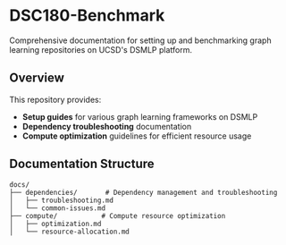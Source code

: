 # DSC180-Benchmark

Comprehensive documentation for setting up and benchmarking graph learning repositories on UCSD's DSMLP platform.

## Overview

This repository provides:
- **Setup guides** for various graph learning frameworks on DSMLP
- **Dependency troubleshooting** documentation
- **Compute optimization** guidelines for efficient resource usage

## Documentation Structure

```
docs/
├── dependencies/       # Dependency management and troubleshooting
│   ├── troubleshooting.md
│   └── common-issues.md
├── compute/           # Compute resource optimization
│   ├── optimization.md
│   └── resource-allocation.md
```
